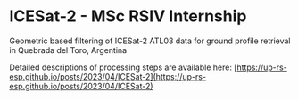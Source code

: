 # ICESat-2 - MSc RSIV Internship
Geometric based filtering of ICESat-2 ATL03 data for ground profile retrieval in Quebrada del Toro, Argentina

Detailed descriptions of processing steps are available here: [https://up-rs-esp.github.io/posts/2023/04/ICESat-2](https://up-rs-esp.github.io/posts/2023/04/ICESat-2)
